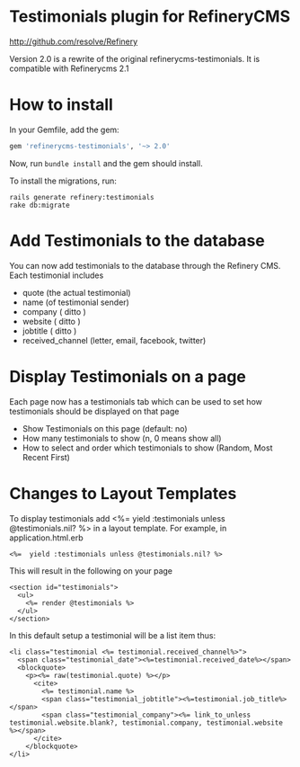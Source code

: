 # Testimonials plugin for RefineryCMS
http://github.com/resolve/Refinery

Version 2.0 is a rewrite of the original refinerycms-testimonials. It is compatible with Refinerycms 2.1

# How to install

In your Gemfile, add the gem:

```ruby
gem 'refinerycms-testimonials', '~> 2.0'
```

Now, run `bundle install` and the gem should install.

To install the migrations, run:

    rails generate refinery:testimonials
    rake db:migrate

Add Testimonials to the database
================================

You can now add testimonials to the database through the Refinery CMS.
Each testimonial includes
+ quote (the actual testimonial)
+ name (of testimonial sender)
+ company ( ditto )
+ website ( ditto )
+ jobtitle ( ditto )
+ received_channel (letter, email, facebook, twitter)

Display Testimonials on a page
==============================
Each page now has a testimonials tab which can be used to set how testimonials should be displayed on that page

+ Show Testimonials on this page (default:  no)
+ How many testimonials to show (n, 0 means show all)
+ How to select and order which testimonials to show (Random, Most Recent First)


Changes to Layout Templates
====================================
To display testimonials add <%= yield :testimonials unless @testimonials.nil? %> in a layout template.
For example, in application.html.erb

````
<%=  yield :testimonials unless @testimonials.nil? %>
````

This will result in the following on your page

````
<section id="testimonials">
  <ul>
    <%= render @testimonials %>
  </ul>
</section>
````

In this default setup a testimonial will be a list item thus:

````
<li class="testimonial <%= testimonial.received_channel%>">
  <span class="testimonial_date"><%=testimonial.received_date%></span>
  <blockquote>
    <p><%= raw(testimonial.quote) %></p>
      <cite>
        <%= testimonial.name %>
        <span class="testimonial_jobtitle"><%=testimonial.job_title%></span>
        <span class="testimonial_company"><%= link_to_unless testimonial.website.blank?, testimonial.company, testimonial.website  %></span>
      </cite>
    </blockquote>
</li>
````


